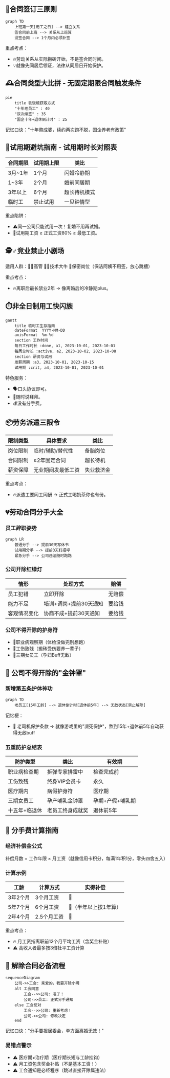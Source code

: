 
## 📜合同签订三原则
```mermaid
graph TD
    上班第一天[用工之日] --> 建立关系
    签合同前上班 --> 关系从上班算
    没签合同 --> 1个月内必须补签
```
重点考点：
- 🔥劳动关系从实际搬砖开始，不是签合同时间。
- 💡就像先同居后领证，法律从同居日开始保护。

## 🕰️合同类型大比拼 - 无固定期限合同触发条件
```mermaid
pie
    title 铁饭碗获取方式
    "十年老员工" : 40
    "双次续签" : 35
    "国企十年+退休倒计时" : 25
```
记忆口诀："十年熬成婆，续约两次跑不脱，国企养老有政策"

## 🧪试用期避坑指南 - 试用期时长对照表
|合同期限|试用期上限|类比|
|----|----|----|
|3月~1年|1个月|闪婚冷静期|
|1~3年|2个月|婚前同居期|
|3年以上|6个月|超长待机模式|
|临时工|禁止试用|一见钟情型|

重点陷阱：
- ⚠️同一公司只能试用一次！复婚不用再试婚。
- 💸试用期工资 ≥ 正式工资80% ≥ 最低工资。

## 🕵️♂️竞业禁止小剧场
适用人群：👨💼高管 👩🔬技术大牛 🤫保密岗位（保洁阿姨不用签，放心跳槽）

重点考点：
- 🔥离职后最长禁业2年 → 像离婚后的冷静期plus。

## ⏱️非全日制用工快闪族
```mermaid
gantt
    title 临时工生存指南
    dateFormat  YYYY-MM-DD
    axisFormat  %m-%d
    section 工作时间
    每日工作时长 :done, a1, 2023-10-01, 2023-10-01
    每周总时长 :active, a2, 2023-10-02, 2023-10-08
    section 薪资与试用
    发薪周期 :a3, 2023-10-01, 2023-10-15
    试用期 :crit, a4, 2023-10-01, 2023-10-01
```
特色服务：
- 🗣️口头协议即可。
- 💨随时说拜拜。
- 💰没有分手费。

## 📦劳务派遣三限令
|限制类型|具体要求|类比|
|----|----|----|
|岗位限制|临时/辅助/替代性|备胎岗位|
|合同限制|≥2年固定合同|超长待机|
|薪资保障|无业期间发最低工资|失业救济金|

重点考点：
- 🔥派遣工要同工同酬 → 正式工喝奶茶你也有份。

## 💔劳动合同分手大全
### 员工辞职姿势
```mermaid
graph LR
    普通分手 --> 提前30天写休书
    试用期分手 --> 提前3天打招呼
    紧急分手 --> 公司违法随时跑路
```
### 公司开除红绿灯
|情形|处理方式|赔偿|
|----|----|----|
|员工犯错|立即开除|无赔偿|
|能力不足|培训+调岗+提前30天通知|要给钱|
|客观情况变化|协商不成+提前30天通知|要给钱|

### 公司不得开除的护身符
- 🏥职业病观察期（体检没做完别想跑）
- 🤕工伤致残（搬砖受伤要养一辈子）
- 🤰三期女员工（孕妇Buff无敌）


## 🚫 公司不得开除的"金钟罩"
### 新增第五条护体神功
```mermaid
graph TD
    老员工[15年工龄] --> 退休倒计时[退休前5年] --> 无敌状态[禁止解除]
```
记忆梗：
- 👴 老司机保护条款 → 就像游戏里的"濒死保护"，熬到15年+退休前5年自动获得无敌buff

### 五重防护总结表
|防护类型|类比|有效期|
|----|----|----|
|职业病检查期|拆弹专家排雷中|检查完成前|
|工伤致残|终身VIP会员卡|永久|
|医疗期内|病假护身符|医疗期|
|三期女员工|孕产哺乳金钟罩|孕期+产假+哺乳期|
|十五年+临退休|老员工终身成就奖|退休前5年|

## 💸 分手费计算指南
### 经济补偿金公式
补偿月数 = 工作年限 × 月工资（就像信用卡积分，每满1年积1分，零头四舍五入）

### 计算示例
|工龄|计算方式|实得补偿|
|----|----|----|
|3年2个月|3个月工资|🥉|
|5年7个月|6个月工资|🥇（半年以上按1年算）|
|2年4个月|2.5个月工资|🥈|

重点考点：
- 🔥 月工资指离职前12个月平均工资（含奖金补贴）
- ⚠️ 高收入者最多按3倍社平工资计算

## 📢 解除合同必备流程
```mermaid
sequenceDiagram
    公司->>工会: 亲爱的，我要开除小明
    alt 工会同意
        工会-->>公司: 准了！
        公司->>员工: 正式分手通知
    else 工会反对
        工会-->>公司: 重新考虑！
        公司->>公司: 修改决定
    end
```
记忆口诀："分手要报居委会，单方面离婚无效！"

### 易错点警示
- ⚠️ 医疗期≠治疗期（医疗期长短与工龄挂钩）
- ⚠️ 月工资包含奖金补贴（不是基本工资！）
- ⚠️ 工会通知是必经程序（跳过直接开除属违法）
